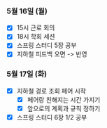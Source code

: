### 5월 16일 (월)
- [x] 15시 근로 회의
- [x] 18시 학회 세션
- [x] 스프링 스터디 5장 공부
- [x] 지하철 피드백 오면 -> 반영

### 5월 17일 (화)
- [x] 지하철 경로 조회 페어 시작
  - [x] 페어랑 친해지는 시간 가지기
  - [x] 앞으로의 계획과 규칙 정하기
- [x] 스프링 스터디 6장 1/2 공부
